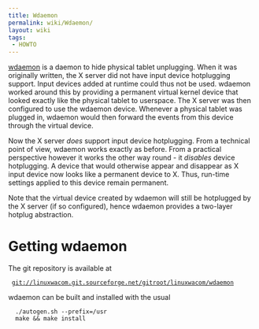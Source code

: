 ```yaml
---
title: Wdaemon
permalink: wiki/Wdaemon/
layout: wiki
tags:
 - HOWTO
---
```


[wdaemon](wdaemon "wikilink") is a daemon to hide physical tablet
unplugging. When it was originally written, the X server did not have
input device hotplugging support. Input devices added at runtime could
thus not be used. wdaemon worked around this by providing a permanent
virtual kernel device that looked exactly like the physical tablet to
userspace. The X server was then configured to use the wdaemon device.
Whenever a physical tablet was plugged in, wdaemon would then forward
the events from this device through the virtual device.

Now the X server *does* support input device hotplugging. From a
technical point of view, wdaemon works exactly as before. From a
practical perspective however it works the other way round - it
*disables* device hotplugging. A device that would otherwise appear and
disappear as X input device now looks like a permanent device to X.
Thus, run-time settings applied to this device remain permanent.

Note that the virtual device created by wdaemon will still be hotplugged
by the X server (if so configured), hence wdaemon provides a two-layer
hotplug abstraction.

Getting wdaemon
===============

The git repository is available at

` `[`git://linuxwacom.git.sourceforge.net/gitroot/linuxwacom/wdaemon`](git://linuxwacom.git.sourceforge.net/gitroot/linuxwacom/wdaemon)

wdaemon can be built and installed with the usual

`  ./autogen.sh --prefix=/usr`  
`  make && make install`
